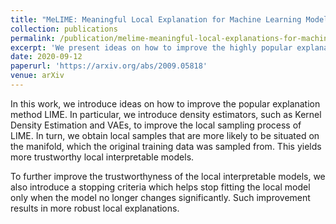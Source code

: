 ```yaml
---
title: "MeLIME: Meaningful Local Explanation for Machine Learning Models"
collection: publications
permalink: /publication/melime-meaningful-local-explanations-for-machine-learning-models
excerpt: 'We present ideas on how to improve the highly popular explanation method LIME.'
date: 2020-09-12
paperurl: 'https://arxiv.org/abs/2009.05818'
venue: arXiv
---
```


In this work, we introduce ideas on how to improve the popular explanation method LIME.
In particular, we introduce density estimators, such as Kernel Density Estimation and VAEs, to improve the local sampling process of LIME. 
In turn, we obtain local samples that are more likely to be situated on the manifold, which the original training data was sampled from.
This yields more trustworthy local interpretable models.

To further improve the trustworthyness of the local interpretable models, we also introduce a stopping criteria which helps stop fitting the local model only when the model no longer changes significantly. 
Such improvement results in more robust local explanations.
